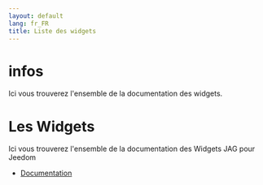 ```yaml
---
layout: default
lang: fr_FR
title: Liste des widgets
---
```


# infos

Ici vous trouverez l'ensemble de la documentation des widgets.

# Les Widgets

Ici vous trouverez l'ensemble de la documentation des Widgets JAG pour Jeedom

- [Documentation]({{site.baseurl}}/{{site.widget}}/{{page.lang}})